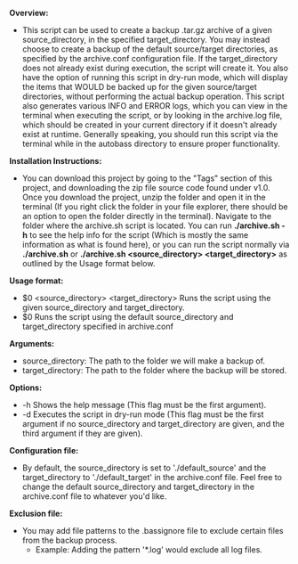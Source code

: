 **Overview:**

- This script can be used to create a backup .tar.gz archive of a given source_directory, in the specified target_directory. You may instead choose to create a backup of the default source/target directories, as specified by the archive.conf configuration file. If the target_directory does not already exist during execution, the script will create it. You also have the option of running this script in dry-run mode, which will display the items that WOULD be backed up for the given source/target directories, without performing the actual backup operation. This script also generates various INFO and ERROR logs, which you can view in the terminal when executing the script, or by looking in the archive.log file, which should be created in your current directory if it doesn't already exist at runtime. Generally speaking, you should run this script via the terminal while in the autobass directory to ensure proper functionality.

**Installation Instructions:**

- You can download this project by going to the "Tags" section of this project, and downloading the zip file source code found under v1.0. Once you download the project, unzip the folder and open it in the terminal (If you right click the folder in your file explorer, there should be an option to open the folder directly in the terminal). Navigate to the folder where the archive.sh script is located. You can run **./archive.sh -h** to see the help info for the script (Which is mostly the same information as what is found here), or you can run the script normally via **./archive.sh** or **./archive.sh <source_directory> <target_directory>** as outlined by the Usage format below.

**Usage format:**

- $0 <source_directory> <target_directory> Runs the script using the given source_directory and target_directory.
- $0 Runs the script using the default source_directory and target_directory specified in archive.conf

**Arguments:**

- source_directory: The path to the folder we will make a backup of.
- target_directory: The path to the folder where the backup will be stored.

**Options:**

- -h Shows the help message (This flag must be the first argument).
- -d Executes the script in dry-run mode (This flag must be the first argument if no
  source_directory and target_directory are given, and the third argument if they are given).

**Configuration file:**

- By default, the source_directory is set to './default_source' and the target_directory to './default_target' in the archive.conf file.
  Feel free to change the default source_directory and target_directory in the archive.conf file to whatever you'd like.

**Exclusion file:**

- You may add file patterns to the .bassignore file to exclude certain files from the backup process.
  - Example: Adding the pattern '\*.log' would exclude all log files.
